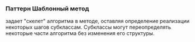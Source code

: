 ### Паттерн Шаблонный метод
задает "скелет" алгоритма в методе, оставляя определение реализации
некоторых шагов субклассам. Субклассы могут переопределять некоторые части алгоритма
без изменения его структуры.